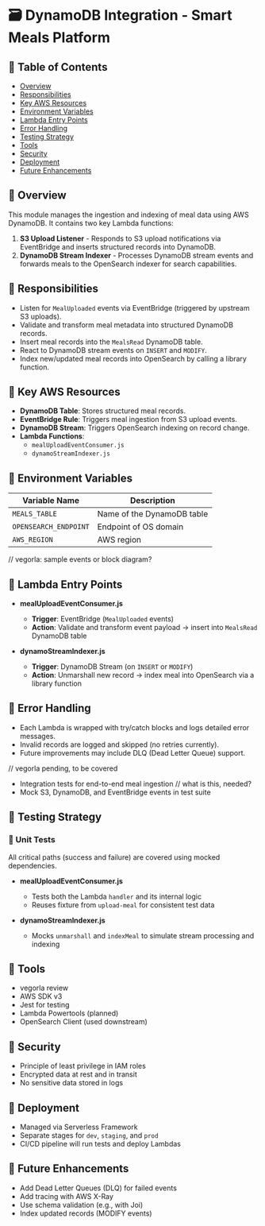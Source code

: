 # 🗃️ DynamoDB Integration - Smart Meals Platform

## 📑 Table of Contents

- [Overview](#-overview)
- [Responsibilities](#-responsibilities)
- [Key AWS Resources](#-key-aws-resources)
- [Environment Variables](#-environment-variables)
- [Lambda Entry Points](#-lambda-entry-points)
- [Error Handling](#-error-handling)
- [Testing Strategy](#-testing-strategy)
- [Tools](#-tools)
- [Security](#-security)
- [Deployment](#-deployment)
- [Future Enhancements](#-future-enhancements)

## 🧭 Overview

This module manages the ingestion and indexing of meal data using AWS DynamoDB. It contains two key Lambda functions:

1. **S3 Upload Listener** - Responds to S3 upload notifications via EventBridge and inserts structured records into DynamoDB.
2. **DynamoDB Stream Indexer** - Processes DynamoDB stream events and forwards meals to the OpenSearch indexer for search capabilities.

## 📌 Responsibilities

- Listen for `MealUploaded` events via EventBridge (triggered by upstream S3 uploads).
- Validate and transform meal metadata into structured DynamoDB records.
- Insert meal records into the `MealsRead` DynamoDB table.
- React to DynamoDB stream events on `INSERT` and `MODIFY`.
- Index new/updated meal records into OpenSearch by calling a library function.

## 🔑 Key AWS Resources

- **DynamoDB Table**: Stores structured meal records.
- **EventBridge Rule**: Triggers meal ingestion from S3 upload events.
- **DynamoDB Stream**: Triggers OpenSearch indexing on record change.
- **Lambda Functions**:
  - `mealUploadEventConsumer.js`
  - `dynamoStreamIndexer.js`

## 🧪 Environment Variables

| Variable Name         | Description                |
| --------------------- | -------------------------- |
| `MEALS_TABLE`         | Name of the DynamoDB table |
| `OPENSEARCH_ENDPOINT` | Endpoint of OS domain      |
| `AWS_REGION`          | AWS region                 |

// vegorla: sample events or block diagram?

## 🔁 Lambda Entry Points

- **mealUploadEventConsumer.js**

  - **Trigger**: EventBridge (`MealUploaded` events)
  - **Action**: Validate and transform event payload → insert into `MealsRead` DynamoDB table

- **dynamoStreamIndexer.js**
  - **Trigger**: DynamoDB Stream (on `INSERT` or `MODIFY`)
  - **Action**: Unmarshall new record → index meal into OpenSearch via a library function

## 🧯 Error Handling

- Each Lambda is wrapped with try/catch blocks and logs detailed error messages.
- Invalid records are logged and skipped (no retries currently).
- Future improvements may include DLQ (Dead Letter Queue) support.

// vegorla pending, to be covered

- Integration tests for end-to-end meal ingestion
  // what is this, needed?
- Mock S3, DynamoDB, and EventBridge events in test suite

## 🧪 Testing Strategy

### 🧱 Unit Tests

All critical paths (success and failure) are covered using mocked dependencies.

- **mealUploadEventConsumer.js**

  - Tests both the Lambda `handler` and its internal logic
  - Reuses fixture from `upload-meal` for consistent test data

- **dynamoStreamIndexer.js**
  - Mocks `unmarshall` and `indexMeal` to simulate stream processing and indexing

## 🧰 Tools

- vegorla review
- AWS SDK v3
- Jest for testing
- Lambda Powertools (planned)
- OpenSearch Client (used downstream)

## 🔐 Security

- Principle of least privilege in IAM roles
- Encrypted data at rest and in transit
- No sensitive data stored in logs

## 🚀 Deployment

- Managed via Serverless Framework
- Separate stages for `dev`, `staging`, and `prod`
- CI/CD pipeline will run tests and deploy Lambdas

## 🌱 Future Enhancements

- Add Dead Letter Queues (DLQ) for failed events
- Add tracing with AWS X-Ray
- Use schema validation (e.g., with Joi)
- Index updated records (MODIFY events)

